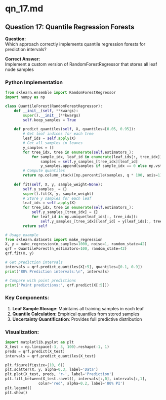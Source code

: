 
# qn_17.md

## Question 17: Quantile Regression Forests

**Question:**  
Which approach correctly implements quantile regression forests for prediction intervals?

**Correct Answer:**  
Implement a custom version of RandomForestRegressor that stores all leaf node samples

### Python Implementation

```python
from sklearn.ensemble import RandomForestRegressor
import numpy as np

class QuantileForest(RandomForestRegressor):
    def __init__(self, **kwargs):
        super().__init__(**kwargs)
        self.keep_samples = True
        
    def predict_quantiles(self, X, quantiles=[0.05, 0.95]):
        # Get leaf indices for each tree
        leaf_ids = self.apply(X)
        # Get all samples in leaves
        y_samples = []
        for tree_idx, tree in enumerate(self.estimators_):
            for sample_idx, leaf_id in enumerate(leaf_ids[:, tree_idx]):
                samples = self.y_samples_[tree_idx][leaf_id]
                y_samples.append(samples if sample_idx == 0 else np.vstack((y_samples[sample_idx], samples)))
        # Compute quantiles
        return np.column_stack([np.percentile(samples, q * 100, axis=1) for q in quantiles])
    
    def fit(self, X, y, sample_weight=None):
        self.y_samples_ = {}
        super().fit(X, y, sample_weight)
        # Store y samples for each leaf
        leaf_ids = self.apply(X)
        for tree_idx, tree in enumerate(self.estimators_):
            self.y_samples_[tree_idx] = {}
            for leaf_id in np.unique(leaf_ids[:, tree_idx]):
                self.y_samples_[tree_idx][leaf_id] = y[leaf_ids[:, tree_idx] == leaf_id]
        return self

# Usage example
from sklearn.datasets import make_regression
X, y = make_regression(n_samples=1000, noise=1, random_state=42)
qrf = QuantileForest(n_estimators=100, random_state=42)
qrf.fit(X, y)

# Get prediction intervals
intervals = qrf.predict_quantiles(X[:5], quantiles=[0.1, 0.9])
print("80% Prediction intervals:\n", intervals)

# Compare with point predictions
print("Point predictions:", qrf.predict(X[:5]))
```

### Key Components:
1. **Leaf Sample Storage**: Maintains all training samples in each leaf
2. **Quantile Calculation**: Empirical quantiles from stored samples
3. **Uncertainty Quantification**: Provides full predictive distribution

### Visualization:
```python
import matplotlib.pyplot as plt
X_test = np.linspace(-3, 3, 100).reshape(-1, 1)
preds = qrf.predict(X_test)
intervals = qrf.predict_quantiles(X_test)

plt.figure(figsize=(10, 6))
plt.scatter(X, y, alpha=0.3, label='Data')
plt.plot(X_test, preds, 'r-', label='Prediction')
plt.fill_between(X_test.ravel(), intervals[:,0], intervals[:,1],
               color='red', alpha=0.2, label='80% PI')
plt.legend()
plt.show()
```

